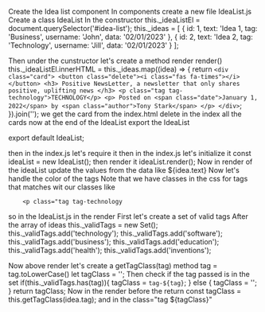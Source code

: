 Create the Idea list component
In components create a new file IdeaList.js 
Create a class IdeaList
In the constructor
this._ideaListEl = document.querySelector('#idea-list');
this._ideas = [
    {
        id: 1,
        text: 'Idea 1,
        tag: 'Business',
        username: 'John',
        data: '02/01/2023'
    },
    {
        id: 2,
        text: 'Idea 2,
        tag: 'Technology',
        username: 'Jill',
        data: '02/01/2023'
    }
];

Then under the cunstructor let's create a method render
render()
this._ideaListEl.innerHTML = this._ideas.map((idea) => {
    return `
    <div class="card">
        <button class="delete"><i class="fas fa-times"></i></button>
        <h3>
        Positive NewsLetter, a newsletter that only shares positive,
        uplifting news
        </h3>
        <p class="tag tag-technology">TECHNOLOGY</p>
        <p>
        Posted on <span class="date">January 1, 2022</span> by
        <span class="author">Tony Stark</span>
        </p>
    </div>
    `;
}).join('');
we get the card from the index.html 
delete in the index all the cards
now at the end of the IdeaList export the IdeaList

export default IdeaList;

then in the index.js let's require it
then in the index.js let's initialize it
const ideaList = new IdeaList();
then render it
ideaList.render();
Now in render of the ideaList update the values from the data like ${idea.text}
Now let's handle the color of the tags
Note that we have classes in the css for tags that matches wit our classes like

        <p class="tag tag-technology

so in the IdeaList.js in the render
First let's create a set of valid tags
After the array of ideas
this._validTags = new Set();
this._validTags.add('technology');
this._validTags.add('software');
this._validTags.add('business');
this._validTags.add('education');
this._validTags.add('health');
this._validTags.add('inventions');

Now above render let's create a getTagClass(tag) method
    tag = tag.toLowerCase()
    let tagClass = '';
    Then check if the tag passed is in the set
    if(this._validTags.has(tag)){
        tagClass = `tag-${tag}`;
    } else {
        tagClass = '';
    }
    return tagClass;
Now in the render before the return
const tagClass = this.getTagClass(idea.tag);
and in the class="tag ${tagClass}"


